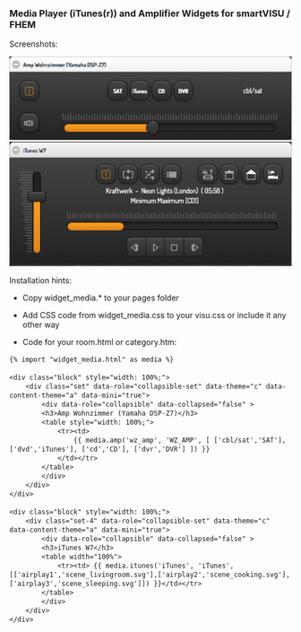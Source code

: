 ### Media Player (iTunes(r)) and Amplifier Widgets for smartVISU / FHEM

Screenshots:

![](screenshots/amp.png)
![](screenshots/itunes.png)

Installation hints:

- Copy widget_media.* to your pages folder

- Add CSS code from widget_media.css to your visu.css or include it any other way

- Code for your room.html or category.htm:

```
{% import "widget_media.html" as media %}

<div class="block" style="width: 100%;">
	<div class="set" data-role="collapsible-set" data-theme="c" data-content-theme="a" data-mini="true">
		<div data-role="collapsible" data-collapsed="false" >
		<h3>Amp Wohnzimmer (Yamaha DSP-Z7)</h3>
		<table style="width: 100%;">
			<tr><td>
				{{ media.amp('wz_amp', 'WZ_AMP', [ ['cbl/sat','SAT'], ['dvd','iTunes'], ['cd','CD'], ['dvr','DVR'] ]) }}
			</td></tr>
		</table>
		</div>
	</div>
</div>

<div class="block" style="width: 100%;">
	<div class="set-4" data-role="collapsible-set" data-theme="c" data-content-theme="a" data-mini="true">
		<div data-role="collapsible" data-collapsed="false" >
		<h3>iTunes W7</h3>
		<table width="100%">
			<tr><td> {{ media.itunes('iTunes', 'iTunes', [['airplay1','scene_livingroom.svg'],['airplay2','scene_cooking.svg'],['airplay3','scene_sleeping.svg']]) }}</td></tr>
		</table>
		</div>
	</div>
</div>
```
